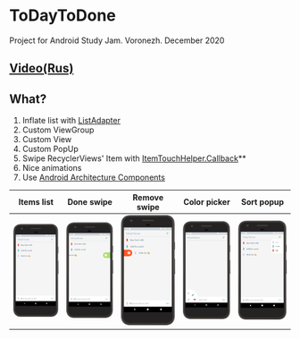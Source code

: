 # ToDayToDone
Project for Android Study Jam. Voronezh. December 2020

## [Video(Rus)](https://www.youtube.com/watch?v=m-uduajhODE&ab_channel=GDGVoronezh)

## **What?**
1. Inflate list with [ListAdapter](https://developer.android.com/reference/androidx/recyclerview/widget/ListAdapter)
2. Custom ViewGroup
3. Custom View
4. Custom PopUp
5. Swipe RecyclerViews' Item with [ItemTouchHelper.Callback](https://developer.android.com/reference/kotlin/androidx/recyclerview/widget/ItemTouchHelper.Callback)**
6. Nice animations
7. Use [Android Architecture Components](https://developer.android.com/topic/libraries/architecture)


Items list | Done swipe | Remove swipe | Color picker | Sort popup
------------ | ------------- | ------------- | ------------- | -------------
![](art/list_fit.png) | ![](art/swipe_done.png) | ![](art/swipe_remove.png) | ![](art/picker.png) | ![](art/sort_popup.png)
